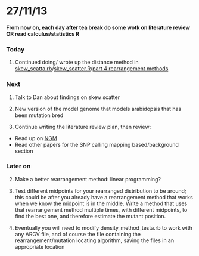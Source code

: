 27/11/13
========================================================

**From now on, each day after tea break do some wotk on literature review OR read calculus/statistics R**

### Today

1. Continued doing/ wrote up the distance method in [skew_scatta.rb](https://github.com/edwardchalstrey1/fragmented_genome_with_snps/blob/master/skew_scatta.rb)/[skew_scatter.R](https://github.com/edwardchalstrey1/fragmented_genome_with_snps/blob/master/skew_scatter.R)/[part 4 rearrangement methods](https://github.com/edwardchalstrey1/fragmented_genome_with_snps/blob/master/writeup/p4_rearrangement_methods.md)

### Next

1. Talk to Dan about findings on skew scatter

2. New version of the model genome that models arabidopsis that has been mutation bred

2. Continue writing the literature review plan, then review:
 - Read up on [NGM](http://bar.utoronto.ca/ngm/description.html)
 - Read other papers for the SNP calling mapping based/background section

### Later on

2. Make a better rearrangement method: linear programming?

3. Test different midpoints for your rearranged distribution to be around; this could be after you already have a rearrangement method that works when we know the midpoint is in the middle. Write a method that uses that rearrangement method multiple times, with different midpoints, to find the best one, and therefore estimate the mutant position.

4. Eventually you will need to modify density_method_testa.rb to work with any ARGV file, and of course the file containing the rearrangement/mutation locating algorithm, saving the files in an appropriate location

